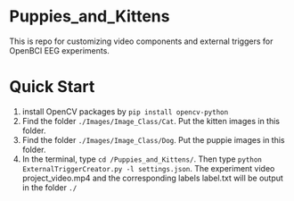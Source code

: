 # Puppies_and_Kittens
This is repo for customizing video components and external triggers for OpenBCI EEG experiments.

# Quick Start
1. install OpenCV packages by ```pip install opencv-python```
2. Find the folder ```./Images/Image_Class/Cat```. Put the kitten images in this folder.
3. Find the folder ```./Images/Image_Class/Dog```. Put the puppie images in this folder.
4. In the terminal, type ```cd /Puppies_and_Kittens/```. Then type ```python ExternalTriggerCreator.py -l settings.json```. The experiment video project_video.mp4 and the corresponding labels label.txt will be output in the folder ```./```

